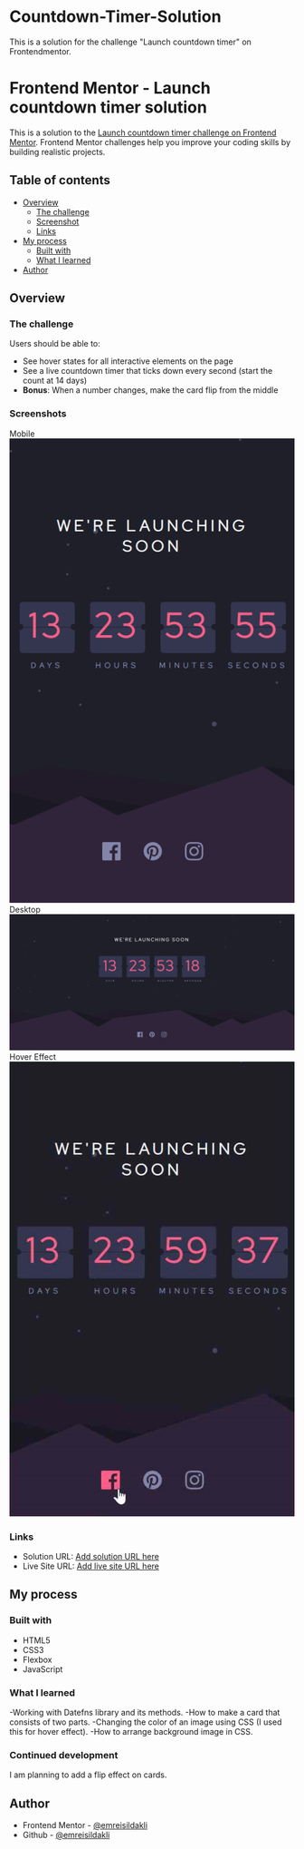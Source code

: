 # Countdown-Timer-Solution
This is a solution for the challenge "Launch countdown timer" on Frontendmentor.

# Frontend Mentor - Launch countdown timer solution

This is a solution to the [Launch countdown timer challenge on Frontend Mentor](https://www.frontendmentor.io/challenges/launch-countdown-timer-N0XkGfyz-). Frontend Mentor challenges help you improve your coding skills by building realistic projects. 

## Table of contents

- [Overview](#overview)
  - [The challenge](#the-challenge)
  - [Screenshot](#screenshot)
  - [Links](#links)
- [My process](#my-process)
  - [Built with](#built-with)
  - [What I learned](#what-i-learned)
- [Author](#author)

## Overview

### The challenge

Users should be able to:

- See hover states for all interactive elements on the page
- See a live countdown timer that ticks down every second (start the count at 14 days)
- **Bonus**: When a number changes, make the card flip from the middle

### Screenshots
Mobile
![mobile](https://github.com/emreisildakli/Countdown-Timer-Solution/blob/3a546578084aa360da58be2a05326d2bcee1215c/screenshots/mobile-screenshot.png)
Desktop
![desktop](https://github.com/emreisildakli/Countdown-Timer-Solution/blob/2d3a75252e5ff58507f1a62b8234884f6ddbed42/screenshots/desktop-screenshot.png)
Hover Effect
![hover-effect](https://github.com/emreisildakli/Countdown-Timer-Solution/blob/3a546578084aa360da58be2a05326d2bcee1215c/screenshots/hover-screenshot.png)


### Links

- Solution URL: [Add solution URL here](https://your-solution-url.com)
- Live Site URL: [Add live site URL here](https://your-live-site-url.com)

## My process

### Built with

- HTML5
- CSS3 
- Flexbox
- JavaScript


### What I learned

-Working with Datefns library and its methods. 
-How to make a card that consists of two parts.
-Changing the color of an image using CSS (I used this for hover effect).
-How to arrange background image in CSS.


### Continued development

I am planning to add a flip effect on cards.


## Author

- Frontend Mentor - [@emreisildakli](https://www.frontendmentor.io/profile/emreisildakli)
- Github - [@emreisildakli](https://github.com/emreisildakli)
